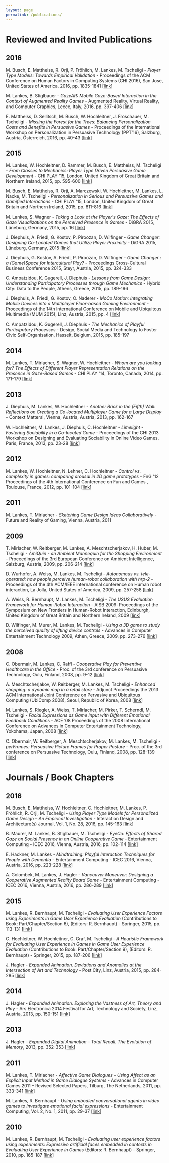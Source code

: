```yaml
---
layout: page
permalink: /publications/
---
```


# Reviewed and Invited Publications

## 2016

M. Busch, E. Mattheiss, R. Orji, P. Fröhlich, M. Lankes, M. Tscheligi - *Player Type Models: Towards Empirical Validation* - Proceedings of the ACM Conference on Human Factors in Computing Systems (CHI 2016), San Jose, United States of America, 2016, pp. 1835-1841 [[link](http://dl.acm.org/citation.cfm?id=2892399)]

M. Lankes, B. Stiglbauer - *GazeAR: Mobile Gaze-Based Interaction in the Context of Augmented Reality Games* - Augmented Reality, Virtual Reality, and Computer Graphics, Lecce, Italy, 2016, pp. 397-406 [[link](http://link.springer.com/chapter/10.1007/978-3-319-40621-3_28)]

E. Mattheiss, D. Sellitsch, M. Busch, W. Hochleitner, J. Froschauer, M. Tscheligi - *Missing the Forest for the Trees: Balancing Personalization Costs and Benefits in Persuasive Games* - Proceedings of the International Workshop on Personalization in Persuasive Technology (PPT’16), Salzburg, Austria, Österreich, 2016, pp. 40-43 [[link](http://ceur-ws.org/Vol-1582/7Mattheis.pdf)]

## 2015

M. Lankes, W. Hochleitner, D. Rammer, M. Busch, E. Mattheiss, M. Tscheligi - *From Classes to Mechanics: Player Type Driven Persuasive Game Development* - CHI PLAY '15, London, United Kingdom of Great Britain and Northern Ireland, 2015, pp. 595-600 [[link](http://dl.acm.org/citation.cfm?id=2810316)]

M. Busch, E. Mattheiss, R. Orji, A. Marczewski, W. Hochleitner, M. Lankes, L. Nacke, M. Tscheligi - *Personalization in Serious and Persuasive Games and Gamified Interactions* - CHI PLAY '15, London, United Kingdom of Great Britain and Northern Ireland, 2015, pp. 811-816 [[link](http://dl.acm.org/citation.cfm?id=2793107.2810260)]

M. Lankes, S. Wagner - *Taking a Look at the Player's Gaze: The Effects of Gaze Visualizations on the Perceived Presence in Games* - DiGRA 2015, Lüneburg, Germany, 2015, pp. 16 [[link](http://www.digra.org/digital-library/publications/taking-a-look-at-the-players-gaze-the-effects-of-gaze-visualizations-on-the-perceived-presence-in-games/)]

J. Diephuis, A. Friedl, G. Kostov, P. Piroozan, D. Wilfinger - *Game Changer: Designing Co-Located Games that Utilize Player Proximity* - DiGRA 2015, Lüneburg, Germany, 2015 [[link](https://www.researchgate.net/publication/282002937_Game_Changer_Designing_Co-Located_Games_that_Utilize_Player_Proximity)]

J. Diephuis, G. Kostov, A. Friedl, P. Piroozan, D. Wilfinger - *Game Changer : a (Game)Space for Intercultural Play?* - Proceedings Cross-Cultural Business Conference 2015, Steyr, Austria, 2015, pp. 324-333

C. Ampatzidou, K. Gugerell, J. Diephuis - *Lessons from Game Design: Understanding Participatory Processes through Game Mechanics* - Hybrid City: Data to the People, Athens, Greece, 2015, pp. 189-196

J. Diephuis, A. Friedl, G. Kostov, O. Naderer - *MoCo Motion: Integrating Mobile Devices into a Multiplayer Floor-based Gaming Environment* - Proceedings of the 14th International Conference on Mobile and Ubiquitous Multimedia (MUM 2015), Linz, Austria, 2015, pp. 4 [[link](http://dl.acm.org/citation.cfm?id=2841219)]

C. Ampatzidou, K. Gugerell, J. Diephuis - *The Mechanics of Playful Participatory Processes* - Design, Social Media and Technology to Foster Civic Self-Organisation, Hasselt, Belgium, 2015, pp. 185-197

## 2014

M. Lankes, T. Mirlacher, S. Wagner, W. Hochleitner - *Whom are you looking for? The Effects of Different Player Representation Relations on the Presence in Gaze-Based Games* - CHI PLAY '14, Toronto, Canada, 2014, pp. 171-179 [[link](http://dl.acm.org/citation.cfm?id=2658698)]

## 2013

J. Diephuis, M. Lankes, W. Hochleitner - *Another Brick in the (Fifth) Wall: Reflections on Creating a Co-located Multiplayer Game for a Large Display* - Context Matters!, Vienna, Austria, Austria, 2013, pp. 162-167

W. Hochleitner, M. Lankes, J. Diephuis, C. Hochleitner - *Limelight - Fostering Sociability in a Co-located Game* - Proceedings of the CHI 2013 Workshop on Designing and Evaluating Sociability in Online Video Games, Paris, France, 2013, pp. 23-28 [[link](https://www.researchgate.net/profile/Georgios_Christou/publication/281773499_Proceedings_of_the_CHI_2013_Workshop_on_Designing_and_Evaluating_Sociability_in_Online_Video_Games/links/55f7c00408aec948c4734ca0.pdf#page=28)]

## 2012

M. Lankes, W. Hochleitner, N. Lehner, C. Hochleitner - *Control vs. complexity in games: comparing arousal in 2D game prototypes* - FnG '12 Proceedings of the 4th International Conference on Fun and Games , Toulouse, France, 2012, pp. 101-104 [[link](http://dl.acm.org/citation.cfm?id=2367616.2367629)]

## 2011

M. Lankes, T. Mirlacher - *Sketching Game Design Ideas Collaboratively* - Future and Reality of Gaming, Vienna, Austria, 2011

## 2009

T. Mirlacher, W. Reitberger, M. Lankes, A. Meschtscherjakov, H. Huber, M. Tscheligi - *AmiQuin -­ an Ambient Mannequin for the Shopping Environment* - Proceedings of the 3rd European Conference on Ambient Intelligence, Salzburg, Austria, 2009, pp. 206-214 [[link](http://dl.acm.org/citation.cfm?id=1694626.1694657)]

D. Wurhofer, A. Weiss, M. Lankes, M. Tscheligi - *Autonomous vs. tele-operated: how people perceive human-robot collaboration with hrp-2* - Proceedings of the 4th ACM/IEEE international conference on Human robot interaction, La Jolla, United States of America, 2009, pp. 257-258 [[link](http://ieeexplore.ieee.org/xpl/articleDetails.jsp?arnumber=6256052)]

A. Weiss, R. Bernhaupt, M. Lankes, M. Tscheligi - *The USUS Evaluation Framework for Human-Robot Interaction* - AISB 2009: Proceedings of the Symposium on New Frontiers in Human-Robot Interaction, Edinburgh, United Kingdom of Great Britain and Northern Ireland, 2009 [[link](http://www.aisb.org.uk/convention/aisb09/Proceedings/NEWFRONTIERS/FILES/WeissABernhauptR.pdf)]

D. Wilfinger, M. Murer, M. Lankes, M. Tscheligi - *Using a 3D game to study the perceived quality of lifting device controls* - Advances in Computer Entertainment Technology 2009, Athen, Greece, 2009, pp. 273-276 [[link](http://dl.acm.org/citation.cfm?id=1690388.1690434)]

## 2008

C. Obermair, M. Lankes, C. Raffl - *Cooperative Play for Preventive Healthcare in the Office* - Proc. of the 3rd conference on Persuasive Technology, Oulu, Finland, 2008, pp. 9-12 [[link](https://www.researchgate.net/profile/Michael_Lankes/publication/236618029_Cooperative_Play_for_Preventive_Healthcare_in_the_Office/links/54f1adfb0cf2f9e34efededc.pdf)]

A. Meschtscherjakov, W. Reitberger, M. Lankes, M. Tscheligi - *Enhanced shopping: a dynamic map in a retail store* - Adjunct Proceedings the 2013 ACM International Joint Conference on Pervasive and Ubiquitous Computing (UbiComp 2008), Seoul, Republic of Korea, 2008 [[link](http://dl.acm.org/citation.cfm?id=1409635.1409680)]

M. Lankes, S. Riegler, A. Weiss, T. Mirlacher, M. Pirker, T. Scherndl, M. Tscheligi - *Facial Expressions as Game Input with Different Emotional Feedback Conditions* - ACE ’08 Proceedings of the 2008 International Conference on Advances in Computer Entertainment Technology, Yokohama, Japan, 2008 [[link](http://dl.acm.org/citation.cfm?id=1501750.1501809)]

C. Obermair, W. Reitberger, A. Meschtscherjakov, M. Lankes, M. Tscheligi - *perFrames: Persuasive Picture Frames for Proper Posture* - Proc. of the 3rd conference on Persuasive Technology, Oulu, Finland, 2008, pp. 128-139 [[link](http://dl.acm.org/citation.cfm?id=1424194.1424210)]



# Journals / Book Chapters

## 2016

M. Busch, E. Mattheiss, W. Hochleitner, C. Hochleitner, M. Lankes, P. Fröhlich, R. Orji, M. Tscheligi - *Using Player Type Models for Personalized Game Design – An Empirical Investigation* - Interaction Design and Architecture(s) Journal, Vol. 1, No. 28, 2016, pp. 145-163 [[link](http://www.mifav.uniroma2.it/inevent/events/idea2010/doc/28_8.pdf)]

B. Maurer, M. Lankes, B. Stiglbauer, M. Tscheligi - *EyeCo: Effects of Shared Gaze on Social Presence in an Online Cooperative Game* - Entertainment Computing - ICEC 2016, Vienna, Austria, 2016, pp. 102-114 [[link](http://link.springer.com/chapter/10.1007/978-3-319-46100-7_9)]

E. Hackner, M. Lankes - *Mindtraining: Playful Interaction Techniques for People with Dementia* - Entertainment Computing - ICEC 2016, Vienna, Austria, 2016, pp. 223-228 [[link](http://link.springer.com/chapter/10.1007/978-3-319-46100-7_21)]

A. Golombek, M. Lankes, J. Hagler - *Vancouver Maneuver: Designing a Cooperative Augmented Reality Board Game* - Entertainment Computing - ICEC 2016, Vienna, Austria, 2016, pp. 286-289 [[link](http://link.springer.com/chapter/10.1007/978-3-319-46100-7_31)]

## 2015

M. Lankes, R. Bernhaupt, M. Tscheligi - *Evaluating User Experience Factors using Experiments in Game User Experience Evaluation* (Contributions to Book: Part/Chapter/Section 6), (Editors: R. Bernhaupt) - Springer, 2015, pp. 113-131 [[link](http://www.springer.com/us/book/9783319159843)]

C. Hochleitner, W. Hochleitner, C. Graf, M. Tscheligi - *A Heuristic Framework for Evaluating User Experience in Games in Game User Experience Evaluation* (Contributions to Book: Part/Chapter/Section 9), (Editors: R. Bernhaupt) - Springer, 2015, pp. 187-206 [[link](http://www.springer.com/us/book/9783319159843)]

J. Hagler - *Expanded Animation. Deviations and Anomalies at the Intersection of Art and Technology* - Post City, Linz, Austria, 2015, pp. 284-285 [[link](http://archive.aec.at/media/archive/2015/213169/File_05930_AEC_FE_2015.pdf)]

## 2014

J. Hagler - *Expanded Animation. Exploring the Vastness of Art, Theory and Play* - Ars Electronica 2014 Festival for Art, Technology and Society, Linz, Austria, 2013, pp. 150-151 [[link](http://archive.aec.at/media/archive/2014/210855/File_05908_AEC_FE_2014.pdf)]

## 2013

J. Hagler – *Expanded Digital Animation – Total Recall. The Evolution of Memory*, 2013, pp. 352-353 [[link](http://archive.aec.at/media/archive/2013/199867/File_05291_AEC_FE_2013.pdf)]

## 2011

M. Lankes, T. Mirlacher - *Affective Game Dialogues – Using Affect as an Explicit Input Method in Game Dialogue Systems* - Advances in Computer Games 2011 – Revised Selected Papers, Tilburg, The Netherlands, 2011, pp. 333-341 [[link](http://link.springer.com/chapter/10.1007%2F978-3-642-31866-5_28)]

M. Lankes, R. Bernhaupt - *Using embodied conversational agents in video games to investigate emotional facial expressions* - Entertainment Computing, Vol. 2, No. 1, 2011, pp. 29-37 [[link](http://www.sciencedirect.com/science/article/pii/S1875952111000176)]

## 2010

M. Lankes, R. Bernhaupt, M. Tscheligi - *Evaluating user experience factors using experiments: Expressive artificial faces embedded in contexts in Evaluating User Experience in Games* (Editors: R. Bernhaupt) - Springer, 2010, pp. 165-187 [[link](http://link.springer.com/chapter/10.1007%2F978-1-84882-963-3_10)]